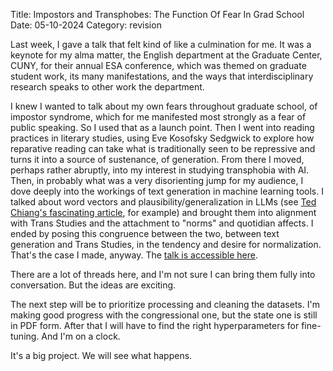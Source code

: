 Title: Impostors and Transphobes: The Function Of Fear In Grad School
Date: 05-10-2024
Category: revision

Last week, I gave a talk that felt kind of like a culmination for
me. It was a keynote for my alma matter, the English department at the
Graduate Center, CUNY, for their annual ESA conference, which was
themed on graduate student work, its many manifestations, and the ways
that interdisciplinary research speaks to other work the department.

I knew I wanted to talk about my own fears throughout graduate school,
of impostor syndrome, which for me manifested most strongly as a fear
of public speaking. So I used that as a launch point. Then I went into
reading practices in literary studies, using Eve Kosofsky Sedgwick to
explore how reparative reading can take what is traditionally seen to
be repressive and turns it into a source of sustenance, of
generation. From there I moved, perhaps rather abruptly, into my
interest in studying transphobia with AI. Then, in probably what was a
very disorienting jump for my audience, I dove deeply into the
workings of text generation in machine learning tools. I talked about
word vectors and plausibility/generalization in LLMs (see [Ted
Chiang's fascinating
article](https://www.newyorker.com/tech/annals-of-technology/chatgpt-is-a-blurry-jpeg-of-the-web),
for example) and brought them into alignment with Trans Studies and
the attachment to "norms" and quotidian affects. I ended by posing
this congruence between the two, between text generation and Trans
Studies, in the tendency and desire for normalization. That's the case
I made, anyway. The [talk is accessible
here](https://github.com/gofilipa/qt/blob/main/qt_writings/keynote.pdf).

There are a lot of threads here, and I'm not sure I can bring them
fully into conversation. But the ideas are exciting. 

The next step will be to prioritize processing and cleaning the
datasets. I'm making good progress with the congressional one, but the
state one is still in PDF form. After that I will have to find the
right hyperparameters for fine-tuning. And I'm on a clock.

It's a big project. We will see what happens.


